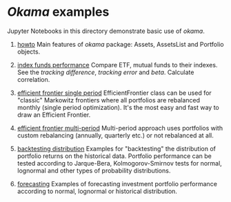 # _Okama_ examples
Jupyter Notebooks in this directory demonstrate basic use of _okama_.

1. [howto](https://github.com/mbk-dev/okama/blob/master/examples/01%20howto.ipynb)
Main features of _okama_ package: Assets, AssetsList and Portfolio objects.
   
2. [index funds performance](https://github.com/mbk-dev/okama/blob/master/examples/02%20index%20funds%20perfomance.ipynb)
Compare ETF, mutual funds to their indexes. See the _tracking difference_, _tracking error_ and _beta_. 
   Calculate correlation. 
   
3. [efficient frontier single period](https://github.com/mbk-dev/okama/blob/master/examples/03%20efficient%20frontier%20single%20period.ipynb)
EfficientFrontier class can be used for "classic" Markowitz frontiers where all portfolios are rebalanced monthly 
   (single period optimization). It's the most easy and fast way to draw an Efficient Frontier.
   
4. [efficient frontier multi-period](https://github.com/mbk-dev/okama/blob/master/examples/04%20efficient%20frontier%20multi-period.ipynb)
Multi-period approach uses portfolios with custom rebalancing (annually, quarterly etc.) or not rebalanced at all.
   
5. [backtesting distribution](https://github.com/mbk-dev/okama/blob/master/examples/05%20backtesting%20distribution.ipynb)
Examples for "backtesting" the distribution of portfolio returns on the historical data. 
   Portfolio performance can be tested according to Jarque-Bera, Kolmogorov-Smirnov 
   tests for normal, lognormal and other types of probability distributions.
   
6. [forecasting](https://github.com/mbk-dev/okama/blob/master/examples/06%20forecasting.ipynb)
Examples of forecasting investment portfolio performance according to normal, lognormal or historical distribution.
